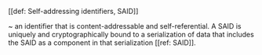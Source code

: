 [[def: Self-addressing identifiers, SAID]]

~ an identifier that is content-addressable and self-referential. A SAID is uniquely and cryptographically bound to a serialization of data that includes the SAID as a component in that serialization [[ref: SAID]].
